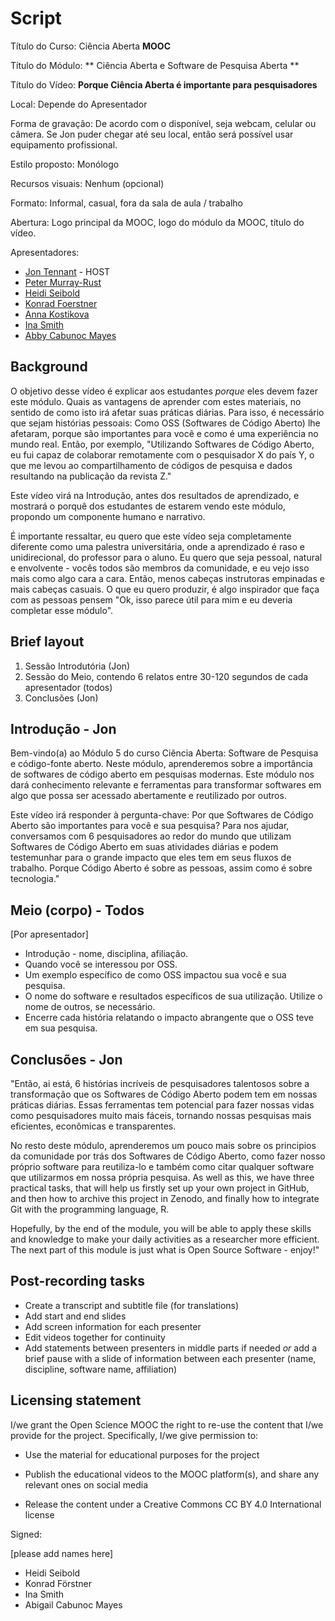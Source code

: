 # Script

Título do Curso: Ciência Aberta **MOOC**

Título do Módulo: ** Ciência Aberta e Software de Pesquisa Aberta **

Título do Vídeo: **Porque Ciência Aberta é importante para pesquisadores**

Local: Depende do Apresentador

Forma de gravação: De acordo com o disponível, seja webcam, celular ou câmera. Se Jon puder chegar até seu local, então será possível usar equipamento profissional.

Estilo proposto: Monólogo

Recursos visuais: Nenhum (opcional)

Formato: Informal, casual, fora da sala de aula / trabalho

Abertura: Logo principal da MOOC, logo do módulo da MOOC, título do vídeo.

Apresentadores:

- [Jon Tennant](https://twitter.com/protohedgehog) - HOST
- [Peter Murray-Rust](https://twitter.com/petermurrayrust)
- [Heidi Seibold](https://twitter.com/HeidiBaya)
- [Konrad Foerstner](https://twitter.com/konradfoerstner)
- [Anna Kostikova](https://twitter.com/oxytheca)
- [Ina Smith](https://twitter.com/ismonet)
- [Abby Cabunoc Mayes](https://twitter.com/abbycabs)

## Background

O objetivo desse vídeo é explicar aos estudantes *porque* eles devem fazer este módulo. Quais as vantagens de aprender com estes materiais, no sentido de como isto irá afetar suas práticas diárias. Para isso, é necessário que sejam histórias pessoais: Como OSS (Softwares de Código Aberto) lhe afetaram, porque são importantes para você e como é uma experiência no mundo real. Então, por exemplo, "Utilizando Softwares de Código Aberto, eu fui capaz de colaborar remotamente com o pesquisador X do país Y, o que me levou ao compartilhamento de códigos de pesquisa e dados resultando na publicação da revista Z."

Este vídeo virá na Introdução, antes dos resultados de aprendizado, e mostrará o porquê dos estudantes de estarem vendo este módulo, propondo um componente humano e narrativo.

É importante ressaltar, eu quero que este vídeo seja completamente diferente como uma palestra universitária, onde a aprendizado é raso e unidirecional, do professor para o aluno. Eu quero que seja pessoal, natural e envolvente - vocês todos são membros da comunidade, e eu vejo isso mais como algo cara a cara. Então, menos cabeças instrutoras empinadas e mais cabeças casuais. O que eu quero produzir, é algo inspirador que faça com as pessoas pensem "Ok, isso parece útil para mim e eu deveria completar esse módulo".

## Brief layout

1. Sessão Introdutória (Jon)
2. Sessão do Meio, contendo 6 relatos entre 30-120 segundos de cada apresentador (todos)
3. Conclusões (Jon)

## Introdução - Jon

Bem-vindo(a) ao Módulo 5 do curso Ciência Aberta: Software de Pesquisa e código-fonte aberto. Neste módulo, aprenderemos sobre a importância de softwares de código aberto em pesquisas modernas. Este módulo nos dará conhecimento relevante e ferramentas para transformar softwares em algo que possa ser acessado abertamente e reutilizado por outros.

Este vídeo irá responder à pergunta-chave: Por que Softwares de Código Aberto são importantes para você e sua pesquisa? Para nos ajudar, conversamos com 6 pesquisadores ao redor do mundo que utilizam Softwares de Código Aberto em suas atividades diárias e podem testemunhar para o grande impacto que eles tem em seus fluxos de trabalho. Porque Código Aberto é sobre as pessoas, assim como é sobre tecnologia."

## Meio (corpo) - Todos

[Por apresentador]

- Introdução - nome, disciplina, afiliação.
- Quando você se interessou por OSS.
- Um exemplo específico de como OSS impactou sua você e sua pesquisa.
- O nome do software e resultados específicos de sua utilização. Utilize o nome de outros, se necessário.
- Encerre cada história relatando o impacto abrangente que o OSS teve em sua pesquisa.

## Conclusões - Jon

"Então, ai está, 6 histórias incríveis de pesquisadores talentosos sobre a transformação que os Softwares de Código Aberto podem tem em nossas práticas diárias. Essas ferramentas tem potencial para fazer nossas vidas como pesquisadores muito mais fáceis, tornando nossas pesquisas mais eficientes, econômicas e transparentes.

No resto deste módulo, aprenderemos um pouco mais sobre os principios da comunidade por trás dos Softwares de Código Aberto, como fazer nosso próprio software para reutiliza-lo e também como citar qualquer software que utilizarmos em nossa própria pesquisa. As well as this, we have three practical tasks, that will help us firstly set up your own project in GitHub, and then how to archive this project in Zenodo, and finally how to integrate Git with the programming language, R.

Hopefully, by the end of the module, you will be able to apply these skills and knowledge to make your daily activities as a researcher more efficient. The next part of this module is just what is Open Source Software - enjoy!"

## Post-recording tasks

- Create a transcript and subtitle file (for translations)
- Add start and end slides
- Add screen information for each presenter
- Edit videos together for continuity
- Add statements between presenters in middle parts if needed *or* add a brief pause with a slide of information between each presenter (name, discipline, software name, affiliation)

## Licensing statement

I/we grant the Open Science MOOC the right to re-use the content that I/we provide for the project. Specifically, I/we give permission to:

- Use the material for educational purposes for the project

- Publish the educational videos to the MOOC platform(s), and share any relevant ones on social media

- Release the content under a Creative Commons CC BY 4.0 International license

Signed:

[please add names here]

- Heidi Seibold
- Konrad Förstner
- Ina Smith
- Abigail Cabunoc Mayes